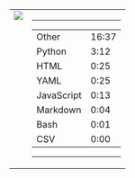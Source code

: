 
<table><tr>
<td valign="top">
  <img src="https://wakatime.com/share/@Aperture/0cd21d5d-ac4f-458d-9c71-d06f479c1297.png" />
</td>

<td valign="top">
  <hr>
  <table>
    <tr><td>Other</td><td>16:37</td></tr><tr><td>Python</td><td>3:12</td></tr><tr><td>HTML</td><td>0:25</td></tr><tr><td>YAML</td><td>0:25</td></tr><tr><td>JavaScript</td><td>0:13</td></tr><tr><td>Markdown</td><td>0:04</td></tr><tr><td>Bash</td><td>0:01</td></tr><tr><td>CSV</td><td>0:00</td></tr>
  </table>
  <hr>
</td>
</tr></table>

